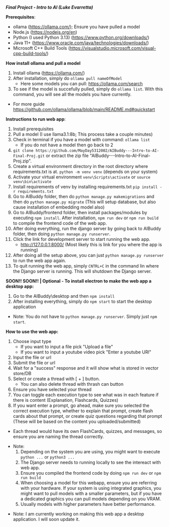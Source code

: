 ***Final Project - Intro to AI (Luke Evarretta)***

**Prerequisites**:
- ollama (https://ollama.com/); Ensure you have pulled a model
- Node.js (https://nodejs.org/en)
- Python (I used Python 3.13) (https://www.python.org/downloads/)
- Java 11+ (https://www.oracle.com/java/technologies/downloads/)
- Microsoft C++ Build Tools (https://visualstudio.microsoft.com/visual-cpp-build-tools/)

**How install ollama and pull a model**
1. Install ollama (https://ollama.com/)
2. After installation, simply do `ollama pull nameOfModel`
    + Here some models you can pull: https://ollama.com/search
3. To see if the model is succefully pulled, simply do `ollama list`. With this command, you will see all the models you have currently.
- For more guide https://github.com/ollama/ollama/blob/main/README.md#quickstart

**Instructions to run web app**:
1. Install prerequisites
2. Pull a model (I use llama3.1:8b; This process take a couple minutes)
3. Check in terminal if you have a model with command: `ollama list`
    - If you do not have a model then go back to 2
4. `git clone https://github.com/MayDay5312002/AIBuddy---Intro-to-AI-Final-Proj.git` or extract the zip file "AIBuddy---Intro-to-AI-Final-Proj.zip".
5. Create a virtual environment directory in the root directory where requirements.txt is at. `python -m venv venv` (depends on your system)
6. Activate your virtual environment `venv\Scripts\activate` or `source venv\bin\activate`
7. Install requirements of venv by installing requirements.txt `pip install -r requirements.txt`
8. Go to AIBuddy folder, then do `python manage.py makemigrations` and then do `python manage.py migrate` (This will setup database, but also cause installation of embedding model also)
9. Go to AIBuddy/frontend folder, then install packages/modules by executing `npm install`. After installation, `npm run dev` or `npm run build` to compile the frontend code of the web app.
10. After doing everything, run the django server by going back to AIBuddy folder, then doing `python manage.py runserver`.
11. Click the link for development server to start running the web app.
    - http://127.0.0.1:8000/ (Most likely this is link for you where the app is running)
12. After doing all the setup above, you can just `python manage.py runserver` to run the web app again.
13. To quit running the web app, simply `CNTRL+C` in the command lin where the Django server is running. This will shutdown the Django server.

**SOON!! SOON!! |  Optional - To install electron to make the web app a desktop app:**
1. Go to the AIBuddy\desktop and then `npm install`
2. After installing everything, simply do `npm start` to start the desktop application
+ Note: You do not have to `python manage.py runserver`. Simply just `npm start`.

**How to use the web app:**
1. Choose input type
    + If you want to input a file pick "Upload a file"
    + If you want to input a youtube video pick "Enter a youtube URl"
2. Input the file or url
3. Submit the file or url
4. Wait for a "success" response and it will show what is stored in vector store/DB
5. Select or create a thread with [ + ] button.
    + You can also delete thread with thrash can button
6. Ensure you have selected your thread
7. You can toggle each execution type to see what was in each feature if there is content (Explanation, Flashcards, Quizzes)
8. If you want enter a prompt, go ahead, make sure you selected the correct execution type, whether to explain that prompt, create flash cards about that prompt, or create quiz questions regarding that prompt (These will be based on the content you uploaded/submitted)
+ Each thread would have its own FlashCards, quizzes, and messages, so ensure you are naming the thread correctly.
- Note:
    1. Depending on the system you are using, you might want to execute `python ...` or `python3 ...`
    2. The Django server needs to running locally to see the intereact with web app.
    3. Ensure you compiled the frontend code by doing `npm run dev` or `npm run build`
    4. When choosing a model for this webapp, ensure you are referring with your hardware. If your system is using integrated graphics, you might want to pull models with a smaller parameters, but if you have a dedicated graphics you can pull models depending on you VRAM. 
    5. Usually models with higher parameters have better performance.
+ Note: I am currently working on making this web app a desktop application. I will soon update it.






